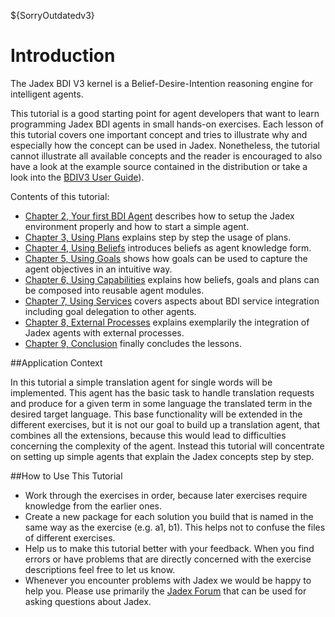 ${SorryOutdatedv3}

# Introduction
The Jadex BDI V3 kernel is a Belief-Desire-Intention reasoning engine for intelligent agents. 

This tutorial is a good starting point for agent developers that want to learn programming Jadex BDI agents in small hands-on exercises. 
Each lesson of this tutorial covers one important concept and tries to illustrate why and especially how the concept can be used in Jadex. 
Nonetheless, the tutorial cannot illustrate all available concepts and the reader is encouraged to also have a look at the example source contained in the distribution or take a look into the [BDIV3 User Guide](../../guides/bdiv3/01%20Introduction.md)).

Contents of this tutorial:

-   [Chapter 2, Your first BDI Agent](02%20Your%20first%20BDI%20Agent.md)  describes how to setup the Jadex environment properly and how to start a simple agent.
-   [Chapter 3, Using Plans](03%20Using%20Plans.md)  explains step by step the usage of plans.
-   [Chapter 4, Using Beliefs](04%20Using%20Beliefs.md)  introduces beliefs as agent knowledge form.
-   [Chapter 5, Using Goals](05%20Using%20Goals.md)  shows how goals can be used to capture the agent objectives in an intuitive way.
-   [Chapter 6, Using Capabilities](06%20Using%20Capabilities.md)  explains how beliefs, goals and plans can be composed into reusable agent modules.
-   [Chapter 7, Using Services](07%20Using%20Services.md)  covers aspects about BDI service integration including goal delegation to other agents.
-   [Chapter 8, External Processes](08%20External%20Processes.md)  explains exemplarily the integration of Jadex agents with external processes.
-   [Chapter 9, Conclusion](09%20Conclusion.md)  finally concludes the lessons.

##Application Context

In this tutorial a simple translation agent for single words will be implemented. This agent has the basic task to handle translation requests and produce for a given term in some language the translated term in the desired target language. This base functionality will be extended in the different exercises, but it is not our goal to build up a translation agent, that combines all the extensions, because this would lead to difficulties concerning the complexity of the agent. Instead this tutorial will concentrate on setting up simple agents that explain the Jadex concepts step by step.

##How to Use This Tutorial

-   Work through the exercises in order, because later exercises require knowledge from the earlier ones.
-   Create a new package for each solution you build that is named in the same way as the exercise (e.g. a1, b1). This helps not to confuse the files of different exercises.
-   Help us to make this tutorial better with your feedback. When you find errors or have problems that are directly concerned with the exercise descriptions feel free to let us know.
-   Whenever you encounter problems with Jadex we would be happy to help you. Please use primarily the [Jadex Forum](https://sourceforge.net/p/jadex/discussion/274112/) that can be used for asking questions about Jadex.